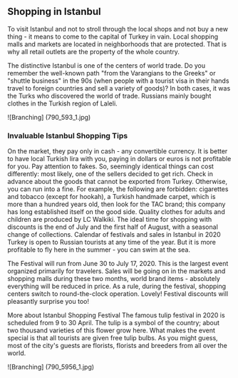 ## Shopping in Istanbul

To visit Istanbul and not to stroll through the local shops and not buy a new thing - it means to come to the capital of Turkey in vain. Local shopping malls and markets are located in neighborhoods that are protected. That is why all retail outlets are the property of the whole country.

The distinctive Istanbul is one of the centers of world trade. Do you remember the well-known path "from the Varangians to the Greeks" or "shuttle business" in the 90s (when people with a tourist visa in their hands travel to foreign countries and sell a variety of goods)? In both cases, it was the Turks who discovered the world of trade. Russians mainly bought clothes in the Turkish region of Laleli.

![Branching] (790_593_1.jpg)

### Invaluable Istanbul Shopping Tips

On the market, they pay only in cash - any convertible currency. It is better to have local Turkish lira with you, paying in dollars or euros is not profitable for you.
Pay attention to fakes. So, seemingly identical things can cost differently: most likely, one of the sellers decided to get rich.
Check in advance about the goods that cannot be exported from Turkey. Otherwise, you can run into a fine. For example, the following are forbidden: cigarettes and tobacco (except for hookah), a Turkish handmade carpet, which is more than a hundred years old, then look for the TAC brand; this company has long established itself on the good side. Quality clothes for adults and children are produced by LC Walkiki.
The ideal time for shopping with discounts is the end of July and the first half of August, with a seasonal change of collections.
Calendar of festivals and sales in Istanbul in 2020
Turkey is open to Russian tourists at any time of the year. But it is more profitable to fly here in the summer - you can swim at the sea.

The Festival will run from June 30 to July 17, 2020. This is the largest event organized primarily for travelers. Sales will be going on in the markets and shopping malls during these two months, world brand items - absolutely everything will be reduced in price. As a rule, during the festival, shopping centers switch to round-the-clock operation. Lovely! Festival discounts will pleasantly surprise you too!

More about Istanbul Shopping Festival
The famous tulip festival in 2020 is scheduled from 9 to 30 April. The tulip is a symbol of the country; about two thousand varieties of this flower grow here. What makes the event special is that all tourists are given free tulip bulbs. As you might guess, most of the city's guests are florists, florists and breeders from all over the world.

![Branching] (790_5956_1.jpg)

